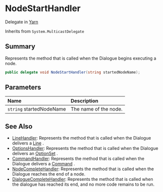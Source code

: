 # NodeStartHandler

Delegate in [Yarn](/docs/api/csharp/yarn.md)

Inherits from `System.MulticastDelegate`

## Summary


Represents the method that is called when the Dialogue begins executing
a node.


```csharp
public delegate void NodeStartHandler(string startedNodeName);
```

## Parameters

|Name|Description|
|:---|:---|
|`string` startedNodeName|The name of the node.|

## See Also

* [LineHandler](/docs/api/csharp/yarn.linehandler.md): Represents the method that is called when the Dialogue delivers a  <a href="yarn.line.md">Line</a> .
* [OptionsHandler](/docs/api/csharp/yarn.optionshandler.md): Represents the method that is called when the Dialogue delivers an  <a href="yarn.optionset.md">OptionSet</a> .
* [CommandHandler](/docs/api/csharp/yarn.commandhandler.md): Represents the method that is called when the Dialogue delivers a  <a href="yarn.command.md">Command</a> .
* [NodeCompleteHandler](/docs/api/csharp/yarn.nodecompletehandler.md): Represents the method that is called when the Dialogue reaches the end of a node.
* [DialogueCompleteHandler](/docs/api/csharp/yarn.dialoguecompletehandler.md): Represents the method that is called when the dialogue has reached its end, and no more code remains to be run.

